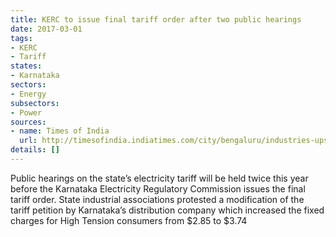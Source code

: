 ```yaml
---
title: KERC to issue final tariff order after two public hearings
date: 2017-03-01
tags:
- KERC
- Tariff
states:
- Karnataka
sectors:
- Energy
subsectors:
- Power
sources:
- name: Times of India
  url: http://timesofindia.indiatimes.com/city/bengaluru/industries-upset-over-hike-in-fixed-charges-kerc-to-hear-objections-again/articleshow/57276758.cms
details: []
---
```


Public hearings on the state’s electricity tariff will be held twice this year before the Karnataka Electricity Regulatory Commission issues the final tariff order. State industrial associations protested a modification of the tariff petition by Karnataka’s distribution company which increased the fixed charges for High Tension consumers from $2.85 to $3.74
